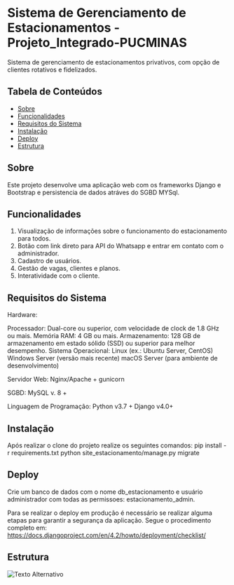 # Sistema de Gerenciamento de Estacionamentos - Projeto_Integrado-PUCMINAS

Sistema de gerenciamento de estacionamentos privativos, com opção de clientes rotativos
e fidelizados.

## Tabela de Conteúdos

- [Sobre](#sobre)
- [Funcionalidades](#funcionalidades)
- [Requisitos do Sistema](#requisitos-do-sistema)
- [Instalação](#instalação)
- [Deploy](#deploy)
- [Estrutura](#estrutura)


## Sobre

Este projeto desenvolve uma aplicação web com os frameworks Django e Bootstrap e persistencia de dados atráves do SGBD MYSql.

## Funcionalidades

1. Visualização de informações sobre o funcionamento do estacionamento para todos.
2. Botão com link direto para API do Whatsapp e entrar em contato com o administrador.
3. Cadastro de usuários.
4. Gestão de vagas, clientes e planos.
5. Interatividade com o cliente.

## Requisitos do Sistema

Hardware:

Processador: Dual-core ou superior, com velocidade de clock de 1.8 GHz ou mais.
Memória RAM: 4 GB ou mais.
Armazenamento: 128 GB de armazenamento em estado sólido (SSD) ou superior para melhor desempenho.
Sistema Operacional:
    Linux (ex.: Ubuntu Server, CentOS)
    Windows Server (versão mais recente)
    macOS Server (para ambiente de desenvolvimento)

Servidor Web:
Nginx/Apache + gunicorn

SGBD:
MySQL v. 8 +

Linguagem de Programação:
Python v3.7 +
Django v4.0+

## Instalação

Após realizar o clone do projeto realize os seguintes comandos:
pip install -r requirements.txt
python site_estacionamento/manage.py migrate

## Deploy

Crie um banco de dados com o nome db_estacionamento e usuário administrador com
todas as permissoes: estacionamento_admin.

Para se realizar o deploy em produção é necessário se realizar alguma etapas para garantir a segurança
da aplicação. Segue o procedimento completo em:
https://docs.djangoproject.com/en/4.2/howto/deployment/checklist/

## Estrutura 
![Texto Alternativo](docs/projecttree.jpg)
